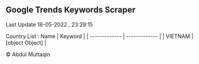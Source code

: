 

## Google Trends Keywords Scraper 
 
Last Update 18-05-2022 , 23:29:15

Country List :
 Name  | Keyword |
| ------------- | ------------- |
| VIETNAM | [object Object] |



© Abdul Muttaqin 
